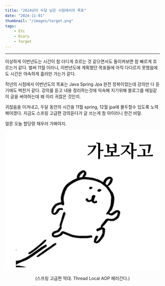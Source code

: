 ```yaml
---
title: "2024년이 두달 남은 시점에서의 목표"
date: "2024-11-01"
thumbnail: "/images/target.png"
tags:
    - Etc
    - Diary
    - Target
---
```


-----
이상하게 이번년도는 시간이 참 더디게 흐르는 것 같으면서도 돌이켜보면 참 빠르게 흐르는거 같다. 벌써 11월 이라니, 이번년도에 계획했던 목표들에 아직 다다르지 못했음에도 시간은 야속하게 흘러만 가는거 같다. 

작년의 시점에서 이번년도의 목표는 Java Spring Jpa 완전 정복이었는데 강의만 다 듣기에도 벅찬거 같다. 강의를 듣고 내용 정리하는것에 익숙해 지기위해 블로그를 매일같이 글을 써야하는데 왜 이리 귀찮은 것인지.

귀찮음을 이겨내고, 두달 동안의 시간을 11월 spring, 12월 jpa에 몰두할수 있도록 노력해야겠다.
지금도 스프링 고급편 강의듣다가 글 쓰는게 참 아이러니 한건 비밀.   

얼른 오늘 할당량 채우러 가봐야지.

![go](/images/go.png)
<div align="center">
    (스프링 고급편 딱대. Thread Local AOP 패러간다.)
</div>
